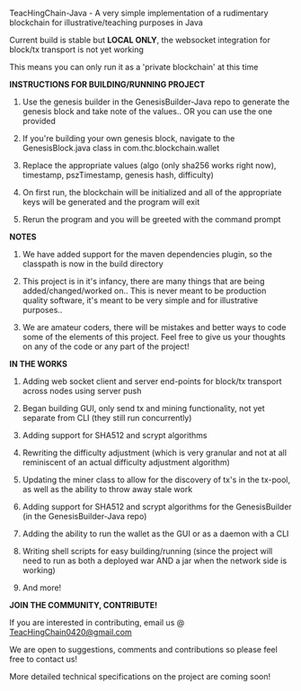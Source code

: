 TeacHingChain-Java - A very simple implementation of a rudimentary blockchain for illustrative/teaching purposes in Java 

Current build is stable but **LOCAL ONLY**, the websocket integration for block/tx transport is not yet working

This means you can only run it as a 'private blockchain' at this time

**INSTRUCTIONS FOR BUILDING/RUNNING PROJECT**

1.  Use the genesis builder in the GenesisBuilder-Java repo to generate the genesis block and take note of the values.. OR you can use the one provided

2.  If you're building your own genesis block, navigate to the GenesisBlock.java class in com.thc.blockchain.wallet

3.  Replace the appropriate values (algo (only sha256 works right now), timestamp, pszTimestamp, genesis hash, difficulty)

4.  On first run, the blockchain will be initialized and all of the appropriate keys will be generated and the program will exit

5.  Rerun the program and you will be greeted with the command prompt

**NOTES**

1.  We have added support for the maven dependencies plugin, so the classpath is now in the build directory 

2.  This project is in it's infancy, there are many things that are being added/changed/worked on.. This is never meant to be production quality software, it's meant to be very simple and for illustrative purposes.. 

3.  We are amateur coders, there will be mistakes and better ways to code some of the elements of this project. Feel free to give us your thoughts on any of the code or any part of the project!

**IN THE WORKS**

1.  Adding web socket client and server end-points for block/tx transport across nodes using server push

2.  Began building GUI, only send tx and mining functionality, not yet separate from CLI (they still run concurrently)

3.  Adding support for SHA512 and scrypt algorithms

4.  Rewriting the difficulty adjustment (which is very granular and not at all reminiscent of an actual difficulty adjustment algorithm)

5.  Updating the miner class to allow for the discovery of tx's in the tx-pool, as well as the ability to throw away stale work

6.  Adding support for SHA512 and scrypt algorithms for the GenesisBuilder (in the GenesisBuilder-Java repo)

7.  Adding the ability to run the wallet as the GUI or as a daemon with a CLI

8.  Writing shell scripts for easy building/running (since the project will need to run as both a deployed war AND a jar when the network side is working)

8.  And more!

**JOIN THE COMMUNITY, CONTRIBUTE!**

If you are interested in contributing, email us @ TeacHingChain0420@gmail.com

We are open to suggestions, comments and contributions so please feel free to contact us!

More detailed technical specifications on the project are coming soon!

